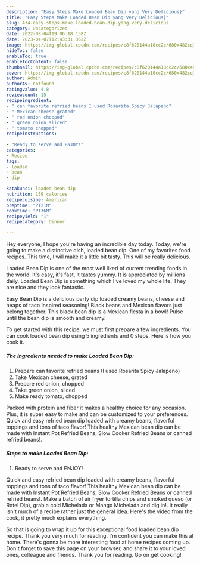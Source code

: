```yaml
---
description: "Easy Steps Make Loaded Bean Dip yang Very Delicious}"
title: "Easy Steps Make Loaded Bean Dip yang Very Delicious}"
slug: 434-easy-steps-make-loaded-bean-dip-yang-very-delicious
category: Uncategorized
date: 2022-08-04T19:06:18.158Z
date: 2023-04-07T12:43:31.362Z
image: https://img-global.cpcdn.com/recipes/c8f620144a18cc2c/680x482cq70/loaded-bean-dip-recipe-main-photo.jpg
hideToc: false
enableToc: true
enableTocContent: false
thumbnail: https://img-global.cpcdn.com/recipes/c8f620144a18cc2c/680x482cq70/loaded-bean-dip-recipe-main-photo.jpg
cover: https://img-global.cpcdn.com/recipes/c8f620144a18cc2c/680x482cq70/loaded-bean-dip-recipe-main-photo.jpg
author: Admin
authorAv: notfound
ratingvalue: 4.8
reviewcount: 15
recipeingredient:
- " can favorite refried beans I used Rosarita Spicy Jalapeno"
- " Mexican cheese grated"
- " red onion chopped"
- " green onion sliced"
- " tomato chopped"
recipeinstructions:

- "Ready to serve and ENJOY!"
categories:
- Recipe
tags:
- loaded
- bean
- dip

katakunci: loaded bean dip 
nutrition: 139 calories
recipecuisine: American
preptime: "PT21M"
cooktime: "PT36M"
recipeyield: "1"
recipecategory: Dinner

---
```



Hey everyone, I hope you're having an incredible day today. Today, we're going to make a distinctive dish, loaded bean dip. One of my favorites food recipes. This time, I will make it a little bit tasty. This will be really delicious.

Loaded Bean Dip is one of the most well liked of current trending foods in the world. It's easy, it's fast, it tastes yummy. It is appreciated by millions daily. Loaded Bean Dip is something which I've loved my whole life. They are nice and they look fantastic.

Easy Bean Dip is a delicious party dip loaded creamy beans, cheese and heaps of taco inspired seasoning! Black beans and Mexican flavors just belong together. This black bean dip is a Mexican fiesta in a bowl! Pulse until the bean dip is smooth and creamy.


To get started with this recipe, we must first prepare a few ingredients. You can cook loaded bean dip using 5 ingredients and 0 steps. Here is how you cook it.

<!--inarticleads1-->

##### The ingredients needed to make Loaded Bean Dip:

1. Prepare  can favorite refried beans (I used Rosarita Spicy Jalapeno)
1. Take  Mexican cheese, grated
1. Prepare  red onion, chopped
1. Take  green onion, sliced
1. Make ready  tomato, chopped


Packed with protein and fiber it makes a healthy choice for any occasion. Plus, it is super easy to make and can be customized to your preferences. Quick and easy refried bean dip loaded with creamy beans, flavorful toppings and tons of taco flavor! This healthy Mexican bean dip can be made with Instant Pot Refried Beans, Slow Cooker Refried Beans or canned refried beans!. 

<!--inarticleads2-->

##### Steps to make Loaded Bean Dip:


1. Ready to serve and ENJOY!

Quick and easy refried bean dip loaded with creamy beans, flavorful toppings and tons of taco flavor! This healthy Mexican bean dip can be made with Instant Pot Refried Beans, Slow Cooker Refried Beans or canned refried beans!. Make a batch of air fryer tortilla chips and smoked queso (or Rotel Dip), grab a cold Michelada or Mango Michelada and dig in!. It really isn&#39;t much of a recipe rather just the general idea. Here&#39;s the video from the cook, it pretty much explains everything. 

So that is going to wrap it up for this exceptional food loaded bean dip recipe. Thank you very much for reading. I'm confident you can make this at home. There's gonna be more interesting food at home recipes coming up. Don't forget to save this page on your browser, and share it to your loved ones, colleague and friends. Thank you for reading. Go on get cooking!
